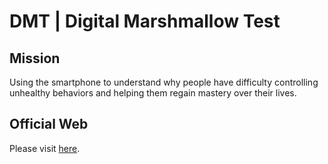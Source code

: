 # DMT | Digital Marshmallow Test  

## Mission

Using the smartphone to understand why people have difficulty controlling unhealthy behaviors and helping them regain mastery over their lives.

## Official Web

Please visit [here](digitalmarshmallowtest.org).
